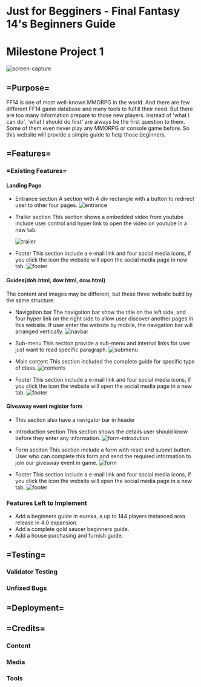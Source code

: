 # Just for Begginers - Final Fantasy 14's Beginners Guide
# Milestone Project 1
![screen-capture](readme-img/showondevices.png)

## =Purpose=
FF14 is one of most well-known MMORPG in the world. And there are few different FF14 game database and many tools to fulfill their need. But there are too many information prepare to those new players. Instead of 'what I can do', 'what I should do first' are always be the first question to them. Some of them even never play any MMORPG or console game before. So this website will provide a simple guide to help those beginners.

## =Features=
### =Existing Features=
#### Landing Page
* Entrance section
  A section with 4 div rectangle with a button to redirect user to other four pages.
  ![entrance](readme-img/entrance.png)

* Trailer section
  This section shows a embedded video from youtube include user control and hyper link to open the video on youtube in a new tab.

  ![trailer](readme-img/trailer.png)

* Footer
  This section include a e-mail link and four social media icons, if you click the icon the website will open the social media page in new tab.
  ![footer](readme-img/footer.png)

#### Guides(doh.html, dow.html, dow.html)
The content and images may be different, but these three website build by the same structure.
* Navigation bar
  The navigation bar show the title on the left side, and four hyper link on the right side to allow user discover another pages in this website. If user enter the website by mobile, the navigation bar will arranged vertically.
  ![navbar](readme-img/navbar.png)

* Sub-menu
  This section provide a sub-menu and internal links for user just want to read specific paragraph.
  ![submenu](readme-img/submenu.png)

* Main content
  This section included the complete guide for specific type of class.
  ![contents](readme-img/maincontent.png)

* Footer
  This section include a e-mail link and four social media icons, if you click the icon the website will open the social media page in a new tab.
  ![footer](readme-img/footer.png)

#### Giveaway event register form
* This section also have a nevigator bar in header
* Introduction section
  This section shows the details user should know before they enter any information.
  ![form-introdution](readme-img/form-intro.png)

* Form seciton
  This section include a form with reset and submit button. User who can complete this form and send the required information to join our giveaway event in game. 
  ![form](readme-img/form.png)

* Footer
  This section include a e-mail link and four social media icons, if you click the icon the website will open the social media page in a new tab.
  ![footer](readme-img/footer.png)

### Features Left to Implement
* Add a beginners guide in eureka, a up to 144 players instanced area release in 4.0 expansion.
* Add a complete gold saucer beginners guide.
* Add a house purchasing and furnish guide.

## =Testing=

### Validator Testing

### Unfixed Bugs



## =Deployment=



## =Credits=

### Content

### Media

### Tools
